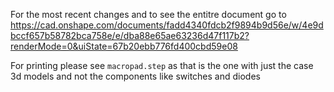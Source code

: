For the most recent changes and to see the entitre document go to https://cad.onshape.com/documents/fadd4340fdcb2f9894b9d56e/w/4e9dbccf657b58782bca758e/e/dba88e65ae63236d47f117b2?renderMode=0&uiState=67b20ebb776fd400cbd59e08

For printing please see `macropad.step` as that is the one with just the case 3d models and not the components like switches and diodes
